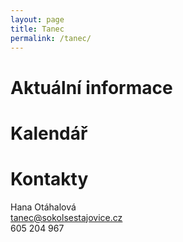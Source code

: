 ```yaml
---
layout: page
title: Tanec
permalink: /tanec/
---
```


# Aktuální informace

# Kalendář

# Kontakty

Hana Otáhalová  
[tanec@sokolsestajovice.cz](mailto:tanec@sokolsestajovice.cz)    
605 204 967